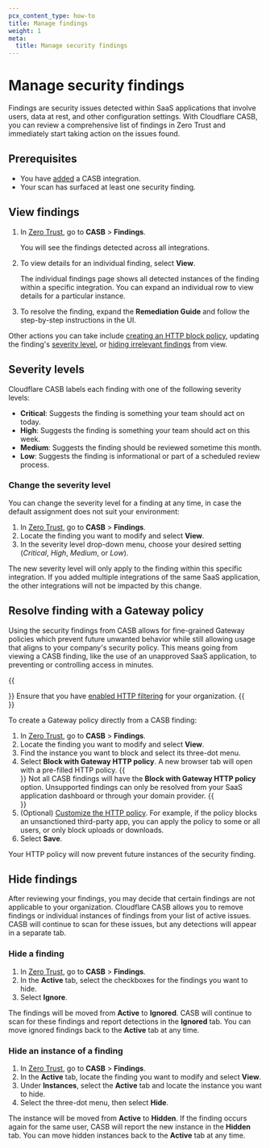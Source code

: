 ```yaml
---
pcx_content_type: how-to
title: Manage findings
weight: 1
meta:
  title: Manage security findings
---
```


# Manage security findings

Findings are security issues detected within SaaS applications that involve users, data at rest, and other configuration settings. With Cloudflare CASB, you can review a comprehensive list of findings in Zero Trust and immediately start taking action on the issues found.

## Prerequisites

- You have [added](/cloudflare-one/applications/scan-apps/#add-an-integration) a CASB integration.
- Your scan has surfaced at least one security finding.

## View findings

1. In [Zero Trust](https://one.dash.cloudflare.com), go to **CASB** > **Findings**.

   You will see the findings detected across all integrations.

2. To view details for an individual finding, select **View**.

   The individual findings page shows all detected instances of the finding within a specific integration. You can expand an individual row to view details for a particular instance.

3. To resolve the finding, expand the **Remediation Guide** and follow the step-by-step instructions in the UI.

Other actions you can take include [creating an HTTP block policy](#resolve-finding-with-a-gateway-policy), updating the finding's [severity level](#severity-levels), or [hiding irrelevant findings](#hide-findings) from view.

## Severity levels

Cloudflare CASB labels each finding with one of the following severity levels:

- **Critical**: Suggests the finding is something your team should act on today.
- **High**: Suggests the finding is something your team should act on this week.
- **Medium**: Suggests the finding should be reviewed sometime this month.
- **Low**: Suggests the finding is informational or part of a scheduled review process.

### Change the severity level

You can change the severity level for a finding at any time, in case the default assignment does not suit your environment:

1. In [Zero Trust](https://one.dash.cloudflare.com), go to **CASB** > **Findings**.
2. Locate the finding you want to modify and select **View**.
3. In the severity level drop-down menu, choose your desired setting (_Critical_, _High_, _Medium_, or _Low_).

The new severity level will only apply to the finding within this specific integration. If you added multiple integrations of the same SaaS application, the other integrations will not be impacted by this change.

## Resolve finding with a Gateway policy

Using the security findings from CASB allows for fine-grained Gateway policies which prevent future unwanted behavior while still allowing usage that aligns to your company's security policy. This means going from viewing a CASB finding, like the use of an unapproved SaaS application, to preventing or controlling access in minutes.

{{<Aside type="note" header="Before you begin">}}
Ensure that you have [enabled HTTP filtering](/cloudflare-one/policies/gateway/initial-setup/http/) for your organization.
{{</Aside>}}

To create a Gateway policy directly from a CASB finding:

1. In [Zero Trust](https://one.dash.cloudflare.com), go to **CASB** > **Findings**.
2. Locate the finding you want to modify and select **View**.
3. Find the instance you want to block and select its three-dot menu.
4. Select **Block with Gateway HTTP policy**. A new browser tab will open with a pre-filled HTTP policy.
   {{<Aside type="note">}}
   Not all CASB findings will have the **Block with Gateway HTTP policy** option. Unsupported findings can only be resolved from your SaaS application dashboard or through your domain provider.
   {{</Aside>}}
5. (Optional) [Customize the HTTP policy](/cloudflare-one/policies/gateway/http-policies/). For example, if the policy blocks an unsanctioned third-party app, you can apply the policy to some or all users, or only block uploads or downloads.
6. Select **Save**.

Your HTTP policy will now prevent future instances of the security finding.

## Hide findings

After reviewing your findings, you may decide that certain findings are not applicable to your organization. Cloudflare CASB allows you to remove findings or individual instances of findings from your list of active issues. CASB will continue to scan for these issues, but any detections will appear in a separate tab.

### Hide a finding

1. In [Zero Trust](https://one.dash.cloudflare.com), go to **CASB** > **Findings**.
2. In the **Active** tab, select the checkboxes for the findings you want to hide.
3. Select **Ignore**.

The findings will be moved from **Active** to **Ignored**. CASB will continue to scan for these findings and report detections in the **Ignored** tab. You can move ignored findings back to the **Active** tab at any time.

### Hide an instance of a finding

1. In [Zero Trust](https://one.dash.cloudflare.com), go to **CASB** > **Findings**.
2. In the **Active** tab, locate the finding you want to modify and select **View**.
3. Under **Instances**, select the **Active** tab and locate the instance you want to hide.
4. Select the three-dot menu, then select **Hide**.

The instance will be moved from **Active** to **Hidden**. If the finding occurs again for the same user, CASB will report the new instance in the **Hidden** tab. You can move hidden instances back to the **Active** tab at any time.
